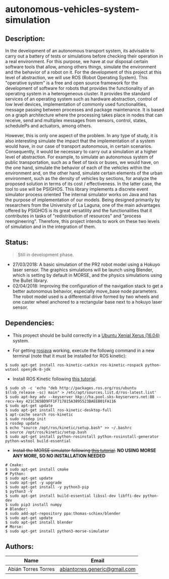 # autonomous-vehicles-system-simulation

## Description:

In the development of an autonomous transport system, its advisable to carry out a battery of
tests or simulations before checking their operation in a real environment. For this
purpose, we have at our disposal certain software tools that allow, among others
things, simulate the environment and the behavior of a robot on it. For the development of this
project at this level of abstraction, we will use ROS (Robot Operating System). This "operative
system" is a free and open source framework for the development of software for robots
that provides the functionality of an operating system in a heterogeneous cluster. It provides the
standard services of an operating system such as hardware abstraction, control of
low level devices, implementation of commonly used functionalities, message passing
between processes and package maintenance. It is based on a graph architecture where the
processing takes place in nodes that can receive, send and multiplex messages from
sensors, control, states, schedulePs and actuators, among others.

However, this is only one aspect of the problem. In any type of study, it is also interesting
simulate the impact that the implementation of a system would have, in our case of transport
autonomous, in certain scenarios. Consequently, it would be necessary to carry out a
simulation at a higher level of abstraction. For example, to simulate an autonomous system of
public transportation, such as a fleet of taxis or buses, we would have, on the one hand,
simulate the behavior of each of the vehicles within the environment and, on the other hand, simulate
certain elements of the urban environment, such as the density of vehicles by sections, for
analyze the proposed solution in terms of its cost / effectiveness. In the latter case, the
tool to use will be PSIGHOS. This library implements a discrete event simulator
process oriented The internal simulator works on Java and has the purpose of
implementation of our models. Being designed primarily by researchers from the
University of La Laguna, one of the main advantages offered by PSIGHOS is its great
versatility and the functionalities that it contributes in tasks of "redistribution of resources" and
"process reengineering". Therefore, this project intends to work on these two
levels of simulation and in the integration of them.

## Status:

> Still in development phase.

* 27/03/2018: A basic simulation of the PR2 robot model using a Hokuyo laser sensor. The graphics simulations will be launch using Blender, which is setting by default in MORSE, and the physics simulations using the Bullet library. 
* 02/04/2018: Improving the configuration of the navigation stack to get a better autonomous behavior, especially move_base node parameters. The robot model used is a differential drive formed by two wheels and one caster wheel anchored to a rectangular base next to a hokuyo laser sensor.

## Dependencies:

* This proyect should be build correctly in a [Ubuntu Xenial Xerus (16.04)](http://releases.ubuntu.com/16.04/) system.

* For getting [rosjava](http://wiki.ros.org/rosjava) working, execute the followig command in a new terminal (note that it must be installed for ROS kinetic):

```
$ sudo apt-get install ros-kinetic-catkin ros-kinetic-rospack python-wstool openjdk-8-jdk
```

* Install ROS Kinetic following [this tutorial](http://wiki.ros.org/kinetic/Installation/Ubuntu).

```
$ sudo sh -c 'echo "deb http://packages.ros.org/ros/ubuntu $(lsb_release -sc) main" > /etc/apt/sources.list.d/ros-latest.list'
$ sudo apt-key adv --keyserver hkp://ha.pool.sks-keyservers.net:80 --recv-key 421C365BD9FF1F717815A3895523BAEEB01FA116
$ sudo apt-get update
$ sudo apt-get install ros-kinetic-desktop-full
$ apt-cache search ros-kinetic
$ sudo rosdep init
$ rosdep update
$ echo "source /opt/ros/kinetic/setup.bash" >> ~/.bashrc
$ source /opt/ros/kinetic/setup.bash
$ sudo apt-get install python-rosinstall python-rosinstall-generator python-wstool build-essential
```

* ~~Install the MORSE simulator following [this tutorial](https://www.openrobots.org/morse/doc/stable/user/installation.html).~~ **NO USING MORSE ANY MORE, SO NO INSTALLATION NEEDED**

```
# Cmake:
$ sudo apt-get install cmake
# Python:
$ sudo apt-get update
$ sudo apt-get -y upgrade
$ sudo apt-get install -y python3-pip
$ python3 -V
$ sudo apt-get install build-essential libssl-dev libffi-dev python-dev
$ sudo pip3 install numpy
# Blender:
$ sudo add-apt-repository ppa:thomas-schiex/blender
$ sudo apt-get update
$ sudo apt-get install blender
# Morse:
$ sudo apt-get install python3-morse-simulator
```

## Authors:

|Name | Email |
|:-----:|:-------:|
|Abián Torres Torres|abiantorres.generic@gmail.com|
